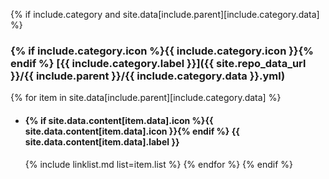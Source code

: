 {% if include.category and site.data[include.parent][include.category.data] %}
### {% if include.category.icon %}{{ include.category.icon }}{% endif %} [{{ include.category.label }}]({{ site.repo_data_url }}/{{ include.parent }}/{{ include.category.data }}.yml)
  {% for item in site.data[include.parent][include.category.data] %}
  - #### {% if site.data.content[item.data].icon %}{{ site.data.content[item.data].icon }}{% endif %} **{{ site.data.content[item.data].label }}**
    {% include linklist.md list=item.list %}
  {% endfor %}
{% endif %}
